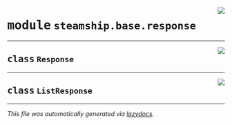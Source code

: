 <!-- markdownlint-disable -->

<a href="https://github.com/steamship-core/python-client/tree/main/src/steamship/base/response.py#L0"><img align="right" style="float:right;" src="https://img.shields.io/badge/-source-cccccc?style=flat-square"></a>

# <kbd>module</kbd> `steamship.base.response`






---

<a href="https://github.com/steamship-core/python-client/tree/main/src/steamship/base/response.py#L6"><img align="right" style="float:right;" src="https://img.shields.io/badge/-source-cccccc?style=flat-square"></a>

## <kbd>class</kbd> `Response`








---

<a href="https://github.com/steamship-core/python-client/tree/main/src/steamship/base/response.py#L10"><img align="right" style="float:right;" src="https://img.shields.io/badge/-source-cccccc?style=flat-square"></a>

## <kbd>class</kbd> `ListResponse`










---

_This file was automatically generated via [lazydocs](https://github.com/ml-tooling/lazydocs)._
